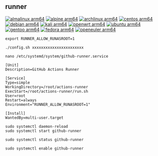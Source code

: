 ## runner

[![almalinux arm64](https://github.com/oneclickvirt/lxc_arm_images/actions/workflows/almalinux_arm64.yml/badge.svg)](https://github.com/oneclickvirt/lxc_arm_images/actions/workflows/almalinux_arm64.yml) [![alpine arm64](https://github.com/oneclickvirt/lxc_arm_images/actions/workflows/alpine_arm64.yml/badge.svg)](https://github.com/oneclickvirt/lxc_arm_images/actions/workflows/alpine_arm64.yml) [![archlinux arm64](https://github.com/oneclickvirt/lxc_arm_images/actions/workflows/archlinux_arm64.yml/badge.svg)](https://github.com/oneclickvirt/lxc_arm_images/actions/workflows/archlinux_arm64.yml) [![centos arm64](https://github.com/oneclickvirt/lxc_arm_images/actions/workflows/centos_arm64.yml/badge.svg)](https://github.com/oneclickvirt/lxc_arm_images/actions/workflows/centos_arm64.yml) [![debian arm64](https://github.com/oneclickvirt/lxc_arm_images/actions/workflows/debian_arm64.yml/badge.svg)](https://github.com/oneclickvirt/lxc_arm_images/actions/workflows/debian_arm64.yml) [![kali arm64](https://github.com/oneclickvirt/lxc_arm_images/actions/workflows/kali_arm64.yml/badge.svg)](https://github.com/oneclickvirt/lxc_arm_images/actions/workflows/kali_arm64.yml) [![openwrt arm64](https://github.com/oneclickvirt/lxc_arm_images/actions/workflows/openwrt_arm64.yml/badge.svg)](https://github.com/oneclickvirt/lxc_arm_images/actions/workflows/openwrt_arm64.yml) [![ubuntu arm64](https://github.com/oneclickvirt/lxc_arm_images/actions/workflows/ubuntu_arm64.yml/badge.svg)](https://github.com/oneclickvirt/lxc_arm_images/actions/workflows/ubuntu_arm64.yml) [![gentoo arm64](https://github.com/oneclickvirt/lxc_arm_images/actions/workflows/gentoo_arm64.yml/badge.svg)](https://github.com/oneclickvirt/lxc_arm_images/actions/workflows/gentoo_arm64.yml) [![fedora arm64](https://github.com/oneclickvirt/lxc_arm_images/actions/workflows/fedora_arm64.yml/badge.svg)](https://github.com/oneclickvirt/lxc_arm_images/actions/workflows/fedora_arm64.yml) [![openeuler arm64](https://github.com/oneclickvirt/lxc_arm_images/actions/workflows/openeuler_arm64.yml/badge.svg)](https://github.com/oneclickvirt/lxc_arm_images/actions/workflows/openeuler_arm64.yml)

```
export RUNNER_ALLOW_RUNASROOT=1
```

```
./config.sh xxxxxxxxxxxxxxxxxxxxxxx
```

```
nano /etc/systemd/system/github-runner.service
```

```
[Unit]
Description=GitHub Actions Runner

[Service]
Type=simple
WorkingDirectory=/root/actions-runner
ExecStart=/root/actions-runner/run.sh
User=root
Restart=always
Environment="RUNNER_ALLOW_RUNASROOT=1"

[Install]
WantedBy=multi-user.target
```

```
sudo systemctl daemon-reload
sudo systemctl start github-runner
```

```
sudo systemctl status github-runner
```

```
sudo systemctl enable github-runner
```
